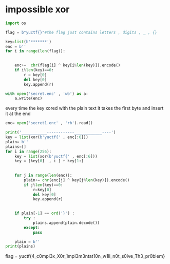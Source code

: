 # impossible xor 

```python 
import os

flag = b"yuctf{}"#the flag just contains letters , digits , _ , {}

key=list(b'*******')
enc = b''
for i in range(len(flag)):

	
	enc+=  chr(flag[i] ^ key[i%len(key)]).encode()
	if i%len(key)==0:
		r = key[0]
		del key[0]
		key.append(r)

with open('secret.enc' , 'wb') as a:
	a.write(enc)
```
every time the key xored with the plain text it takes the first byte and insert it at the end 
```python 
enc= open('secret1.enc' , 'rb').read()

print('___________------------____________----')
key = list(xor(b'yuctf{' , enc[:6]))	 
plain= b''
plains=[]
for i in range(256):
	key = list(xor(b'yuctf{' , enc[:6]))	
	key = [key[0]  , i ] + key[1:]
	
	
	for j in range(len(enc)):
		plain+= chr(enc[j] ^ key[j%len(key)]).encode()
		if j%len(key)==0:
			r=key[0]
			del key[0]
			key.append(r)
			

	if plain[-1] == ord('}') :
		try : 
			plains.append(plain.decode())
		except:
			pass

	plain = b''
print(plains)
```


flag = yuctf{4_c0mpl3x_X0r_1mpl3m3ntat10n_w1ll_n0t_s0lve_Th3_pr0blem}

